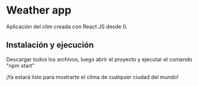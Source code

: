 # Weather app

Aplicación del clim creada con React JS desde 0. 

## Instalación y ejecución

Descargar todos los archivos, luego abrir el proyecto y ejecutar el comando "npm start"

¡Ya estará listo para mostrarte el clima de cualquier ciudad del mundo!


